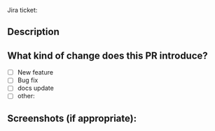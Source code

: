 Jira ticket:

## Description

## What kind of change does this PR introduce?

- [ ] New feature
- [ ] Bug fix
- [ ] docs update
- [ ] other:

## Screenshots (if appropriate):

